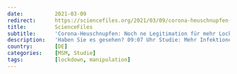 ```yaml
---
date:          2021-03-09
redirect:      https://sciencefiles.org/2021/03/09/corona-heuschnupfen-noch-ne-legitimation-fur-mehr-lockdown-junk-science-mit-der-ard/
title:         ScienceFiles
subtitle:      'Corona-Heuschnupfen: Noch ne Legitimation für mehr Lockdown – Junk Science mit der ARD'
description:   'Haben Sie es gesehen? 09:07 Uhr Studie: Mehr Infektionen bei stärkerem Pollenflug Starker Pollenflug kann einer Studie zufolge das Corona-Risiko erhöhen. Gebe es viele Pollen in der Außenluft, stiegen die Infektionszahlen, berichtet ein internationales Team unter Leitung von Forschern der Technischen Universität München (TUM) und des Helmholtz Zentrums München im Fachmagazin "PNAS". An Orten ohne…'
country:       [DE]
categories:    [MSM, Studie]
tags:          [lockdown, manipulation]
---
```

